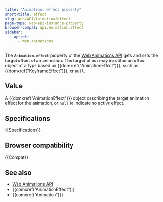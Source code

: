 ```yaml
---
title: "Animation: effect property"
short-title: effect
slug: Web/API/Animation/effect
page-type: web-api-instance-property
browser-compat: api.Animation.effect
sidebar:
  - apiref:
      - Web Animations
---
```


The **`Animation.effect`** property of the [Web Animations API](/en-US/docs/Web/API/Web_Animations_API) gets and sets the target effect of an animation. The target effect may be either an effect object of a type based on {{domxref("AnimationEffect")}}, such as {{domxref("KeyframeEffect")}}, or `null`.

## Value

A {{domxref("AnimationEffect")}} object describing the target animation effect for the animation, or `null` to indicate no active effect.

## Specifications

{{Specifications}}

## Browser compatibility

{{Compat}}

## See also

- [Web Animations API](/en-US/docs/Web/API/Web_Animations_API)
- {{domxref("AnimationEffect")}}
- {{domxref("Animation")}}
